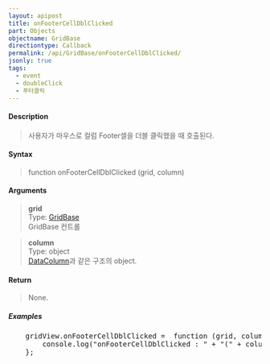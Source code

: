 ```yaml
---
layout: apipost
title: onFooterCellDblClicked
part: Objects
objectname: GridBase
directiontype: Callback
permalink: /api/GridBase/onFooterCellDblClicked/
jsonly: true
tags:
  - event
  - doubleClick
  - 푸터클릭
---
```



#### Description

> 사용자가 마우스로 컬럼 Footer셀을 더블 클릭했을 때 호출된다.  

#### Syntax

> function onFooterCellDblClicked (grid, column)  

#### Arguments

> **grid**  
> Type: [GridBase](/api/GridBase/)  
> GridBase 컨트롤  

> **column**  
> Type: object  
> [DataColumn](/api/types/DataColumn/)과 같은 구조의 object.  

#### Return

> None.  

##### Examples 

<pre class="prettyprint">
    gridView.onFooterCellDblClicked =  function (grid, column) {
        console.log("onFooterCellDblClicked : " + "(" + column.name + ")")
    };
</pre>

